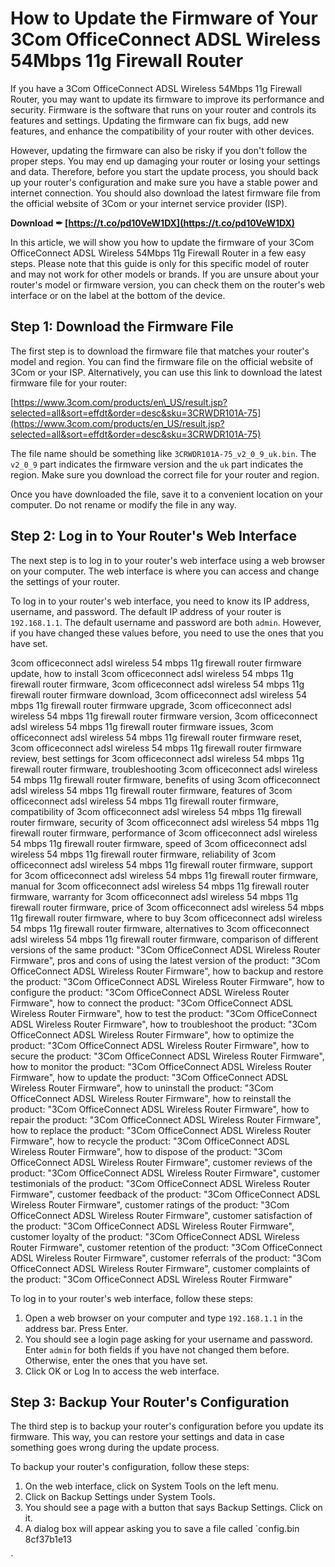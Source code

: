 # How to Update the Firmware of Your 3Com OfficeConnect ADSL Wireless 54Mbps 11g Firewall Router
 
If you have a 3Com OfficeConnect ADSL Wireless 54Mbps 11g Firewall Router, you may want to update its firmware to improve its performance and security. Firmware is the software that runs on your router and controls its features and settings. Updating the firmware can fix bugs, add new features, and enhance the compatibility of your router with other devices.
 
However, updating the firmware can also be risky if you don't follow the proper steps. You may end up damaging your router or losing your settings and data. Therefore, before you start the update process, you should back up your router's configuration and make sure you have a stable power and internet connection. You should also download the latest firmware file from the official website of 3Com or your internet service provider (ISP).
 
**Download ✒ [https://t.co/pd10VeW1DX](https://t.co/pd10VeW1DX)**


 
In this article, we will show you how to update the firmware of your 3Com OfficeConnect ADSL Wireless 54Mbps 11g Firewall Router in a few easy steps. Please note that this guide is only for this specific model of router and may not work for other models or brands. If you are unsure about your router's model or firmware version, you can check them on the router's web interface or on the label at the bottom of the device.
 
## Step 1: Download the Firmware File
 
The first step is to download the firmware file that matches your router's model and region. You can find the firmware file on the official website of 3Com or your ISP. Alternatively, you can use this link to download the latest firmware file for your router:
 
[https://www.3com.com/products/en\_US/result.jsp?selected=all&sort=effdt&order=desc&sku=3CRWDR101A-75](https://www.3com.com/products/en_US/result.jsp?selected=all&sort=effdt&order=desc&sku=3CRWDR101A-75)
 
The file name should be something like `3CRWDR101A-75_v2_0_9_uk.bin`. The `v2_0_9` part indicates the firmware version and the `uk` part indicates the region. Make sure you download the correct file for your router and region.
 
Once you have downloaded the file, save it to a convenient location on your computer. Do not rename or modify the file in any way.
 
## Step 2: Log in to Your Router's Web Interface
 
The next step is to log in to your router's web interface using a web browser on your computer. The web interface is where you can access and change the settings of your router.
 
To log in to your router's web interface, you need to know its IP address, username, and password. The default IP address of your router is `192.168.1.1`. The default username and password are both `admin`. However, if you have changed these values before, you need to use the ones that you have set.
 
3com officeconnect adsl wireless 54 mbps 11g firewall router firmware update,  how to install 3com officeconnect adsl wireless 54 mbps 11g firewall router firmware,  3com officeconnect adsl wireless 54 mbps 11g firewall router firmware download,  3com officeconnect adsl wireless 54 mbps 11g firewall router firmware upgrade,  3com officeconnect adsl wireless 54 mbps 11g firewall router firmware version,  3com officeconnect adsl wireless 54 mbps 11g firewall router firmware issues,  3com officeconnect adsl wireless 54 mbps 11g firewall router firmware reset,  3com officeconnect adsl wireless 54 mbps 11g firewall router firmware review,  best settings for 3com officeconnect adsl wireless 54 mbps 11g firewall router firmware,  troubleshooting 3com officeconnect adsl wireless 54 mbps 11g firewall router firmware,  benefits of using 3com officeconnect adsl wireless 54 mbps 11g firewall router firmware,  features of 3com officeconnect adsl wireless 54 mbps 11g firewall router firmware,  compatibility of 3com officeconnect adsl wireless 54 mbps 11g firewall router firmware,  security of 3com officeconnect adsl wireless 54 mbps 11g firewall router firmware,  performance of 3com officeconnect adsl wireless 54 mbps 11g firewall router firmware,  speed of 3com officeconnect adsl wireless 54 mbps 11g firewall router firmware,  reliability of 3com officeconnect adsl wireless 54 mbps 11g firewall router firmware,  support for 3com officeconnect adsl wireless 54 mbps 11g firewall router firmware,  manual for 3com officeconnect adsl wireless 54 mbps 11g firewall router firmware,  warranty for 3com officeconnect adsl wireless 54 mbps 11g firewall router firmware,  price of 3com officeconnect adsl wireless 54 mbps 11g firewall router firmware,  where to buy 3com officeconnect adsl wireless 54 mbps 11g firewall router firmware,  alternatives to 3com officeconnect adsl wireless 54 mbps 11g firewall router firmware,  comparison of different versions of the same product: "3Com OfficeConnect ADSL Wireless Router Firmware",  pros and cons of using the latest version of the product: "3Com OfficeConnect ADSL Wireless Router Firmware",  how to backup and restore the product: "3Com OfficeConnect ADSL Wireless Router Firmware",  how to configure the product: "3Com OfficeConnect ADSL Wireless Router Firmware",  how to connect the product: "3Com OfficeConnect ADSL Wireless Router Firmware",  how to test the product: "3Com OfficeConnect ADSL Wireless Router Firmware",  how to troubleshoot the product: "3Com OfficeConnect ADSL Wireless Router Firmware",  how to optimize the product: "3Com OfficeConnect ADSL Wireless Router Firmware",  how to secure the product: "3Com OfficeConnect ADSL Wireless Router Firmware",  how to monitor the product: "3Com OfficeConnect ADSL Wireless Router Firmware",  how to update the product: "3Com OfficeConnect ADSL Wireless Router Firmware",  how to uninstall the product: "3Com OfficeConnect ADSL Wireless Router Firmware",  how to reinstall the product: "3Com OfficeConnect ADSL Wireless Router Firmware",  how to repair the product: "3Com OfficeConnect ADSL Wireless Router Firmware",  how to replace the product: "3Com OfficeConnect ADSL Wireless Router Firmware",  how to recycle the product: "3Com OfficeConnect ADSL Wireless Router Firmware",  how to dispose of the product: "3Com OfficeConnect ADSL Wireless Router Firmware",  customer reviews of the product: "3Com OfficeConnect ADSL Wireless Router Firmware",  customer testimonials of the product: "3Com OfficeConnect ADSL Wireless Router Firmware",  customer feedback of the product: "3Com OfficeConnect ADSL Wireless Router Firmware",  customer ratings of the product: "3Com OfficeConnect ADSL Wireless Router Firmware",  customer satisfaction of the product: "3Com OfficeConnect ADSL Wireless Router Firmware",  customer loyalty of the product: "3Com OfficeConnect ADSL Wireless Router Firmware",  customer retention of the product: "3Com OfficeConnect ADSL Wireless Router Firmware",  customer referrals of the product: "3Com OfficeConnect ADSL Wireless Router Firmware",  customer complaints of the product: "3Com OfficeConnect ADSL Wireless Router Firmware"
 
To log in to your router's web interface, follow these steps:
 
1. Open a web browser on your computer and type `192.168.1.1` in the address bar. Press Enter.
2. You should see a login page asking for your username and password. Enter `admin` for both fields if you have not changed them before. Otherwise, enter the ones that you have set.
3. Click OK or Log In to access the web interface.

## Step 3: Backup Your Router's Configuration
 
The third step is to backup your router's configuration before you update its firmware. This way, you can restore your settings and data in case something goes wrong during the update process.
 
To backup your router's configuration, follow these steps:

1. On the web interface, click on System Tools on the left menu.
2. Click on Backup Settings under System Tools.
3. You should see a page with a button that says Backup Settings. Click on it.
4. A dialog box will appear asking you to save a file called `config.bin 8cf37b1e13


`